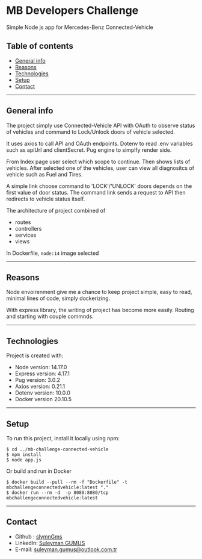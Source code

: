 # MB Developers Challenge 
Simple Node js app for Mercedes-Benz Connected-Vehicle

## Table of contents
* [General info](#general-info)
* [Reasons](#reasons)
* [Technologies](#technologies)
* [Setup](#setup)
* [Contact](#contact)
----------
## General info
The project simply use Connected-Vehicle API with OAuth to observe status of vehicles and command to Lock/Unlock doors of vehicle selected. 

It uses axios to call API and OAuth endpoints. Dotenv to read .env variables such as apiUrl and clientSecret. Pug engine to simplfy render side. 

From Index page user select which scope to continue. Then shows lists of vehicles. After selected one of the vehicles, user can view all diagnositcs of vehicle such as Fuel and Tires. 

A simple link choose command to 'LOCK'/'UNLOCK' doors depends on the first value of door status. The command link sends a request to API then redirects to vehicle status itself.

The architecture of project combined of 
* routes
* controllers
* services
* views 

In Dockerfile,  `node:14` image selected 

----------
## Reasons
Node envoirenment give me a chance to keep project simple, easy to read, minimal lines of code, simply dockerizing.

With express library, the writing of project has become more easily. Routing and starting with couple commnds. 

----------	
## Technologies
Project is created with:
* Node version: 14.17.0
* Express version: 4.17.1
* Pug version: 3.0.2
* Axios version: 0.21.1
* Dotenv version: 10.0.0
* Docker version 20.10.5

----------
## Setup
To run this project, install it locally using npm:

```
$ cd ../mb-challenge-connected-vehicle
$ npm install
$ node app.js
```

Or build and run in Docker
```
$ docker build --pull --rm -f "Dockerfile" -t mbchallengeconnectedvehicle:latest "." 
$ docker run --rm -d  -p 8080:8080/tcp mbchallengeconnectedvehicle:latest
```
----------
## Contact
* Github : [slymnGms](https://github.com/slymnGms)
* LinkedIn: [Suleyman GUMUS](www.linkedin.com/in/sulaiman-gms)
* E-mail: [suleyman.gumus@outlook.com.tr](mailto:suleyman_gumus@outlook.com.tr)
